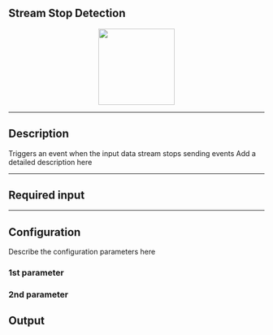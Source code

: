 <!--
  ~ Licensed to the Apache Software Foundation (ASF) under one or more
  ~ contributor license agreements.  See the NOTICE file distributed with
  ~ this work for additional information regarding copyright ownership.
  ~ The ASF licenses this file to You under the Apache License, Version 2.0
  ~ (the "License"); you may not use this file except in compliance with
  ~ the License.  You may obtain a copy of the License at
  ~
  ~    http://www.apache.org/licenses/LICENSE-2.0
  ~
  ~ Unless required by applicable law or agreed to in writing, software
  ~ distributed under the License is distributed on an "AS IS" BASIS,
  ~ WITHOUT WARRANTIES OR CONDITIONS OF ANY KIND, either express or implied.
  ~ See the License for the specific language governing permissions and
  ~ limitations under the License.
  ~
  -->

## Stream Stop Detection

<p align="center"> 
    <img src="/img/pipeline-elements/org.apache.streampipes.processors.siddhi.stop/icon.png" width="150px;" class="pe-image-documentation"/>
</p>

***

## Description

Triggers an event when the input data stream stops sending events
Add a detailed description here

***

## Required input


***

## Configuration

Describe the configuration parameters here

### 1st parameter


### 2nd parameter

## Output